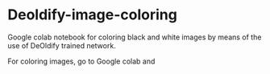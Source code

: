 # Deoldify-image-coloring
Google colab notebook for coloring black and white images by means of the use of DeOldify trained network.

For coloring images, go to Google colab and 
